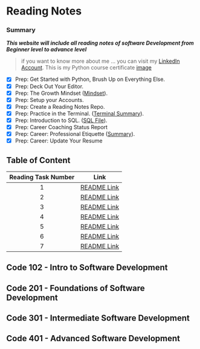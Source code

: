 # Reading Notes
### **Summary**
***This website will include all reading notes of software Development from Beginner level to advance level***
> if you want to know more about me ... you can visit my [LinkedIn Account](https://www.linkedin.com/in/faisal-alhawajreh/).
> This is my Python course certificate [image](./images/cert-25073180-1073.png)
- [x] Prep: Get Started with Python, Brush Up on Everything Else.
- [x] Prep: Deck Out Your Editor.
- [x] Prep: The Growth Mindset ([Mindset](./Mindset.md)).
- [x] Prep: Setup your Accounts.
- [x] Prep: Create a Reading Notes Repo.
- [x] Prep: Practice in the Terminal. ([Terminal Summary](./PracticeInTerminal.md)).
- [x] Prep: Introduction to SQL. ([SQL File](./IntroSQL.md)).
- [x] Prep: Career Coaching Status Report
- [x] Prep: Career: Professional Etiquette ([Summary](https://docs.google.com/document/d/16liaGMwlPXU_oPD2mb5iW8xN_h0xqC5_3JLFZvZAFxo/edit?usp=sharing)).
- [x] Prep: Career: Update Your Resume

## Table of Content

| Reading Task Number  |                       Link                        |
| :----:               |                      :----:                       |
| 1                    | [README Link](./Reading/Week01/Class01/Class01.md)|
| 2                    | [README Link](./Reading/Week01/Class02/Class02.md)|
| 3                    | [README Link](./Reading/Week01/Class03/Class03.md)|
| 4                    | [README Link](./Reading/Week02/Class04.md)|
| 5                    | [README Link](./Reading/Week02/Class05.md)|
| 6                    | [README Link](./Reading/Week03/Class06.md)|
| 7                    | [README Link](./Reading/Week03/Class07.md)|



## Code 102 - Intro to Software Development
## Code 201 - Foundations of Software Development
## Code 301 - Intermediate Software Development
## Code 401 - Advanced Software Development
